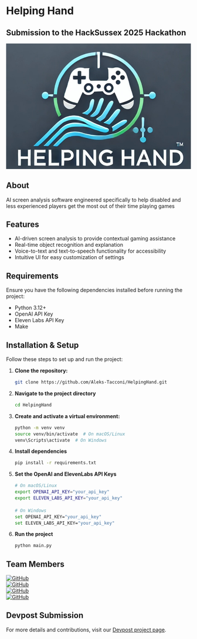 # Helping Hand
## Submission to the HackSussex 2025 Hackathon 

![Project Image](Assets/image.jpg)

## About
AI screen analysis software engineered specifically to help disabled and less experienced players get the most out of their time playing games

## Features
- AI-driven screen analysis to provide contextual gaming assistance
- Real-time object recognition and explanation
- Voice-to-text and text-to-speech functionality for accessibility
- Intuitive UI for easy customization of settings

## Requirements
Ensure you have the following dependencies installed before running the project:

- Python 3.12+
- OpenAI API Key
- Eleven Labs API Key
- Make

## Installation & Setup
Follow these steps to set up and run the project:

1. **Clone the repository:**
   ```sh
   git clone https://github.com/Aleks-Tacconi/HelpingHand.git
   ```
2. **Navigate to the project directory**
    ```sh
    cd HelpingHand
    ```
3. **Create and activate a virtual environment:**
    ```sh
    python -m venv venv
    source venv/bin/activate  # On macOS/Linux
    venv\Scripts\activate  # On Windows
    ```
4. **Install dependencies**
    ```sh
    pip install -r requirements.txt
    ```
5. **Set the OpenAI and ElevenLabs API Keys**
    ```sh
    # On macOS/Linux
    export OPENAI_API_KEY="your_api_key"  
    export ELEVEN_LABS_API_KEY="your_api_key"

    # On Windows
    set OPENAI_API_KEY="your_api_key"  
    set ELEVEN_LABS_API_KEY="your_api_key"
    ```
6. **Run the project**
    ```sh
    python main.py
    ```

## Team Members
<a href="https://github.com/Aleks-Tacconi">![GitHub](https://img.shields.io/badge/GitHub-Aleksander_Tacconi-blue?logo=github&logoColor=white&style=for-the-badge)</a><br>
<a href="https://github.com/Daniel-Cocos">![GitHub](https://img.shields.io/badge/GitHub-Daniel_Cocos-blue?logo=github&logoColor=white&style=for-the-badge)</a><br>
<a href="https://github.com/christopherwhite06">![GitHub](https://img.shields.io/badge/GitHub-Christopher_White-blue?logo=github&logoColor=white&style=for-the-badge)</a><br>
<a href="https://github.com/GamanMil">![GitHub](https://img.shields.io/badge/GitHub-Benjamin_Millward-blue?logo=github&logoColor=white&style=for-the-badge)</a>

## Devpost Submission
For more details and contributions, visit our [Devpost project page](https://devpost.com/software/helping-hand-dx4b9m).

